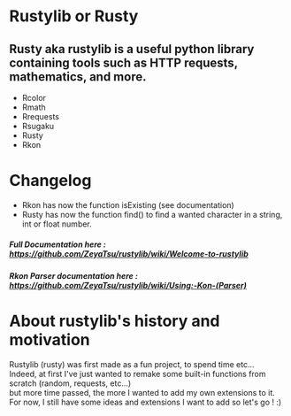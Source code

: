 # Rustylib or Rusty
## Rusty aka rustylib is a useful python library containing tools such as HTTP requests, mathematics, and more.

* Rcolor
* Rmath
* Rrequests
* Rsugaku
* Rusty
* Rkon

# Changelog
* Rkon has now the function isExisting (see documentation)
* Rusty has now the function find() to find a wanted character in a string, int or float number.

##### Full Documentation here : https://github.com/ZeyaTsu/rustylib/wiki/Welcome-to-rustylib
##### Rkon Parser documentation here : https://github.com/ZeyaTsu/rustylib/wiki/Using:-Kon-(Parser)
 

# About rustylib's history and motivation
Rustylib (rusty) was first made as a fun project, to spend time etc...<br/>
Indeed, at first I've just wanted to remake some built-in functions from scratch (random, requests, etc...) <br/>
but more time passed, the more I wanted to add my own extensions to it. <br/>
For now, I still have some ideas and extensions I want to add so let's go ! :) <br/>